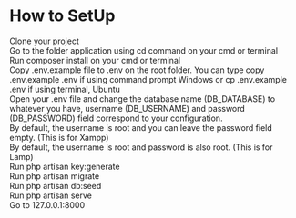 <h1>How to SetUp</h1>

<p>
    Clone your project
    <br>
    Go to the folder application using cd command on your cmd or terminal
    <br>
    Run composer install on your cmd or terminal<br>
    Copy .env.example file to .env on the root folder. You can type copy .env.example .env if using command prompt Windows or cp .env.example .env if using terminal, Ubuntu
    <br>
    Open your .env file and change the database name (DB_DATABASE) to whatever you have, username (DB_USERNAME) and password (DB_PASSWORD) field correspond to your configuration.
    <br>
    By default, the username is root and you can leave the password field empty. (This is for Xampp)
    <br>
    By default, the username is root and password is also root. (This is for Lamp)
    <br>
    Run php artisan key:generate
    <br>
    Run php artisan migrate
    <br>
    Run php artisan db:seed
    <br>
    Run php artisan serve
    <br>
    Go to 127.0.0.1:8000
</p>
